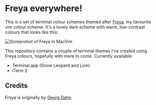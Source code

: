 Freya everywhere!
=================

This is a set of terminal colour schemes themed after [Freya][freya], my favourite vim colour scheme. It's a lovely dark scheme with warm, low-contrast colours that looks like this:

![Screenshot of Freya in MacVim](http://mistydemeo.github.com/freya-everywhere/freya.png)

This repository contains a couple of terminal themes I've created using Freya colours, hopefully with more to come. Currently available:

* Terminal.app (Snow Leopard and Lion)
* iTerm 2

Credits
-------

Freya is originally by [Georg Dahn](http://www.vim.org/account/profile.php?user_id=6642).

[freya]: http://www.vim.org/scripts/script.php?script_id=1651
